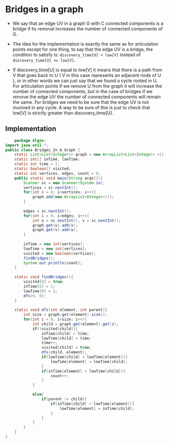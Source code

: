 # Bridges in a graph
- We say that an edge UV in a graph G with C connected components is a bridge if its removal increases the number of connected components of  G.

- The idea for the implementation is exactly the same as for articulation points except for one thing, to say that the edge UV is a bridge, the condition to satisfy is: `discovery_time[U] < low[V]` instead of `discovery_time[U] <= low[V]`.

- If discovery_time[U] is equal to low[V] it means that there is a path from V that goes back to U ( V in this case represents an adjacent node of U ), or in other words we can just say that we found a cycle rooted in U. For articulation points if we remove U from the graph it will increase the number of connected components, but in the case of bridges if we remove the edge UV the number of connected components will remain the same. For bridges we need to be sure that the edge UV is not involved in any cycle. A way to be sure of this is just to check that low[V] is strictly greater than discovery_time[U].

## Implementation
```java
    package Algos;
import java.util.*;
public class Bridges_In_A_Graph {
	static List<List<Integer>> graph = new ArrayList<List<Integer> >();
	static int[] inTime, lowTime;
	static int time = 2;
	static boolean[] visited;
	static int vertices, edges, count = 0;
	public static void main(String args[]){
		Scanner sc = new Scanner(System.in);
		vertices = sc.nextInt();
		for(int i = 0; i<vertices; i++){
			graph.add(new ArrayList<Integer>());
		}
		
		edges = sc.nextInt();
		for(int i = 0; i<edges; i++){
			int u = sc.nextInt(), v = sc.nextInt();
			graph.get(u).add(v);
			graph.get(v).add(u);
		}
		
		inTime = new int[vertices];
		lowTime = new int[vertices];
		visited = new boolean[vertices];
		findBridges();
		System.out.println(count);
	}
	
	static void findBridges(){
		visited[0] = true;
		inTime[0] = 1;
		lowTime[0] = 1;
		dfs(0, 0);
	}
	
	static void dfs(int element, int parent){
		int size = graph.get(element).size();
		for(int i = 0; i<size; i++){
			int child = graph.get(element).get(i);
			if(!visited[child]){
				inTime[child] = time;
				lowTime[child] = time;
				time++;
				visited[child] = true;
				dfs(child, element);
				if(lowTime[child] < lowTime[element]){
					lowTime[element] = lowTime[child];
				}
				if(inTime[element] < lowTime[child]){
					count++;
				}
			}

			else{
				if(parent != child){
					if(inTime[child] < lowTime[element]){
						lowTime[element] = inTime[child];
					}
				}
			}
		}
	}
}

```
